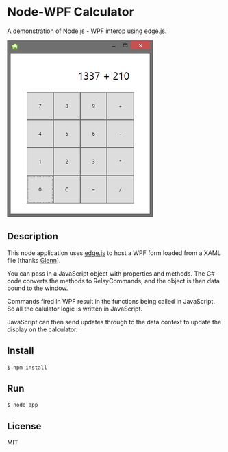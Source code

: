 # Node-WPF Calculator

A demonstration of Node.js - WPF interop using edge.js.

![Screenshot](Screenshot.png)

## Description

This node application uses [edge.js](https://github.com/tjanczuk/edge) to host a WPF form loaded from a XAML file (thanks [Glenn](https://twitter.com/gblock)). 

You can pass in a JavaScript object with properties and methods. The C# code converts the methods to RelayCommands, and the object is then data bound to the window.

Commands fired in WPF result in the functions being called in JavaScript. So all the calulator logic is written in JavaScript.

JavaScript can then send updates through to the data context to update the display on the calculator.

## Install

```
$ npm install
```

## Run

```
$ node app
```

## License 

MIT
